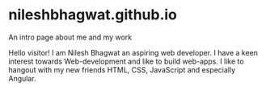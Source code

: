 # nileshbhagwat.github.io
An intro page about me and my work

Hello visitor! I am Nilesh Bhagwat an aspiring web developer. I have a keen interest towards Web-development and like to build web-apps. I like to hangout with my new friends HTML, CSS, JavaScript and especially Angular.
